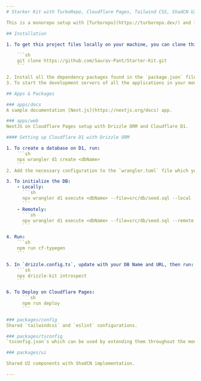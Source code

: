 ```yaml
---
# Starker Kit with TurboRepo, Cloudflare Pages, Tailwind CSS, ShadCN UI and Drizzle ORM 

This is a monorepo setup with [Turborepo](https://turborepo.dev/) and [Cloudflare Pages](https://pages.cloudflare.com/) for deploying NextJS applications. It also includes a shared `tailwindcss` configuration and a shared `eslint` configuration.

## Installation

1. To get this project files locally on your machine, you can clone this repository by running the following command on your terminal or command line:

    ```sh
    git clone https://github.com/Saurav-Pant/Starter-Kit.git
    ```

2. Install all the dependency packages found in the `package.json` files across the monorepo apps by running `npm install` from the project root directory.
3. To start the development servers of all the applications in your monorepo in parallel, simply run `npm run dev`.

## Apps & Packages

### apps/docs
A sample documentation [Next.js](https://nextjs.org/docs) app.

### apps/web
NextJS on Cloudflare Pages setup with Drizzle ORM and Cloudflare D1.

#### Setting up Cloudflare D1 with Drizzle ORM

1. To create a database on D1, run:
    ```sh
    npx wrangler d1 create <dbName>
    ```
2. Add the necessary configuration to the `wrangler.toml` file which you get while running above command.

3. To initialize the DB:
    - Locally:
      ```sh
      npx wrangler d1 execute <dbName> --file=src/db/seed.sql --local
      ```
    - Remotely:
      ```sh
      npx wrangler d1 execute <dbName> --file=src/db/seed.sql --remote
      ```

4. Run:
    ```sh
    npm run cf-typegen
    ```

5. In `drizzle.config.ts`, update with your DB Name and URL, then run:
    ```sh
    npx drizzle-kit introspect
    ```

6. To Deploy on Cloudflare Pages:
      ```sh
      npm run deploy
      ```

### packages/config
Shared `tailwindcss` and `eslint` configurations.

### packages/tsconfig
`tsconfig.json`s which can be used by extending them throughout the monorepo.

### packages/ui

Shared UI components with ShadCN implementation.

---
```



